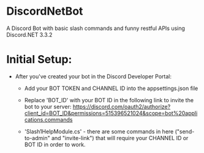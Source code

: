 # DiscordNetBot
A Discord Bot with basic slash commands and funny restful APIs using Discord.NET 3.3.2

# Initial Setup:
* After you've created your bot in the Discord Developer Portal:
  * Add your BOT TOKEN and CHANNEL ID into the appsettings.json file


  * Replace 'BOT_ID' with your BOT ID in the following link to invite the bot to your server: 
  https://discord.com/oauth2/authorize?client_id=BOT_ID&permissions=515396521024&scope=bot%20applications.commands
  
  * 'Slash1HelpModule.cs' - there are some commands in here ("send-to-admin" and "invite-link") that will require your CHANNEL ID or BOT ID in order to work.

 


